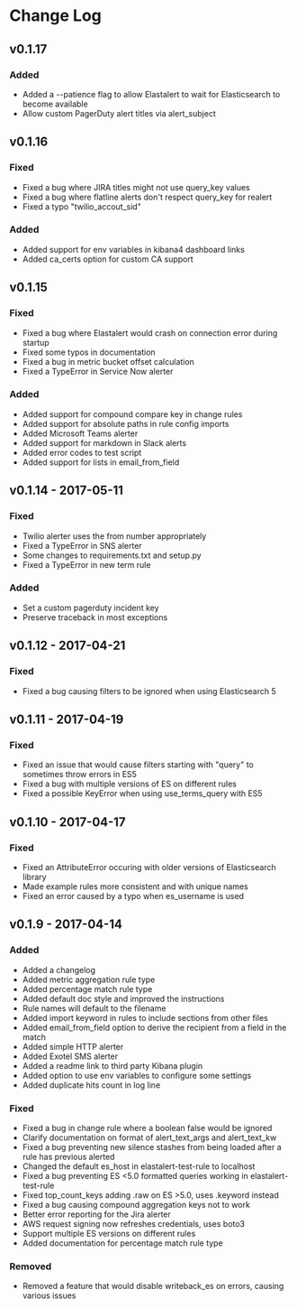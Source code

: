 # Change Log

## v0.1.17

### Added
- Added a --patience flag to allow Elastalert to wait for Elasticsearch to become available
- Allow custom PagerDuty alert titles via alert_subject

## v0.1.16

### Fixed
- Fixed a bug where JIRA titles might not use query_key values
- Fixed a bug where flatline alerts don't respect query_key for realert
- Fixed a typo "twilio_accout_sid"

### Added
- Added support for env variables in kibana4 dashboard links
- Added ca_certs option for custom CA support

## v0.1.15

### Fixed
- Fixed a bug where Elastalert would crash on connection error during startup
- Fixed some typos in documentation
- Fixed a bug in metric bucket offset calculation
- Fixed a TypeError in Service Now alerter

### Added
- Added support for compound compare key in change rules
- Added support for absolute paths in rule config imports
- Added Microsoft Teams alerter
- Added support for markdown in Slack alerts
- Added error codes to test script
- Added support for lists in email_from_field


## v0.1.14 - 2017-05-11

### Fixed
- Twilio alerter uses the from number appropriately
- Fixed a TypeError in SNS alerter
- Some changes to requirements.txt and setup.py
- Fixed a TypeError in new term rule

### Added
- Set a custom pagerduty incident key
- Preserve traceback in most exceptions

## v0.1.12 - 2017-04-21

### Fixed
- Fixed a bug causing filters to be ignored when using Elasticsearch 5


## v0.1.11 - 2017-04-19

### Fixed
- Fixed an issue that would cause filters starting with "query" to sometimes throw errors in ES5
- Fixed a bug with multiple versions of ES on different rules
- Fixed a possible KeyError when using use_terms_query with ES5

## v0.1.10 - 2017-04-17

### Fixed
- Fixed an AttributeError occuring with older versions of Elasticsearch library
- Made example rules more consistent and with unique names
- Fixed an error caused by a typo when es_username is used

## v0.1.9 - 2017-04-14

### Added
- Added a changelog
- Added metric aggregation rule type
- Added percentage match rule type
- Added default doc style and improved the instructions
- Rule names will default to the filename
- Added import keyword in rules to include sections from other files
- Added email_from_field option to derive the recipient from a field in the match
- Added simple HTTP alerter
- Added Exotel SMS alerter
- Added a readme link to third party Kibana plugin
- Added option to use env variables to configure some settings
- Added duplicate hits count in log line

### Fixed
- Fixed a bug in change rule where a boolean false would be ignored
- Clarify documentation on format of alert_text_args and alert_text_kw
- Fixed a bug preventing new silence stashes from being loaded after a rule has previous alerted
- Changed the default es_host in elastalert-test-rule to localhost
- Fixed a bug preventing ES <5.0 formatted queries working in elastalert-test-rule
- Fixed top_count_keys adding .raw on ES >5.0, uses .keyword instead
- Fixed a bug causing compound aggregation keys not to work
- Better error reporting for the Jira alerter
- AWS request signing now refreshes credentials, uses boto3
- Support multiple ES versions on different rules
- Added documentation for percentage match rule type

### Removed
- Removed a feature that would disable writeback_es on errors, causing various issues

